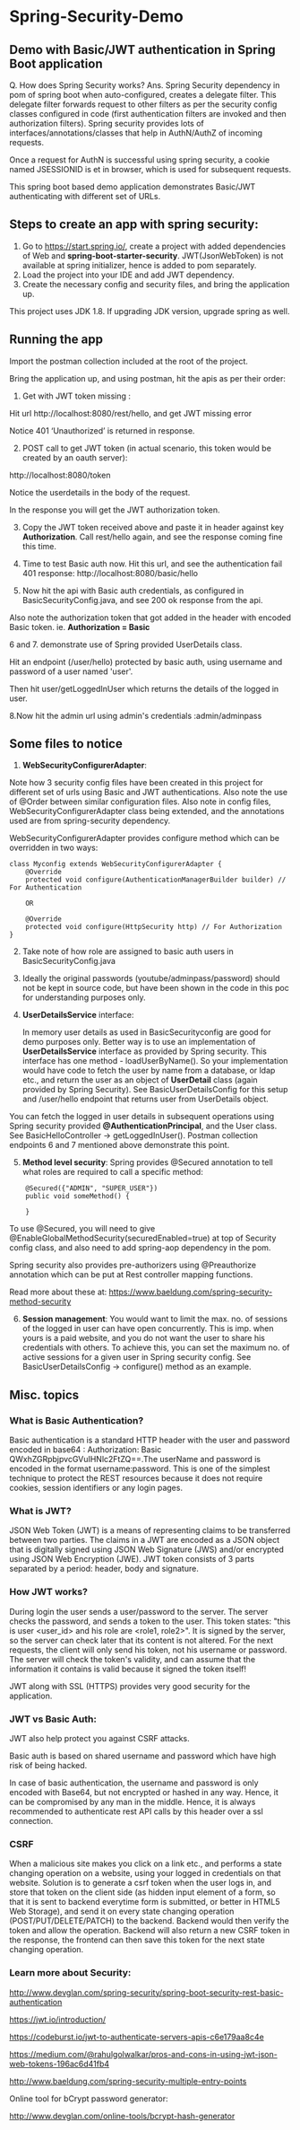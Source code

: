 # Spring-Security-Demo
## Demo with Basic/JWT authentication in Spring Boot application

Q. How does Spring Security works?
Ans. Spring Security dependency in pom of spring boot when auto-configured, creates a delegate filter. 
This delegate filter forwards request to other filters as per the security config classes configured in code 
(first authentication filters are invoked and then authorization filters).
Spring security provides lots of interfaces/annotations/classes that help in AuthN/AuthZ of incoming requests.

Once a request for AuthN is successful using spring security, a cookie named JSESSIONID is et in browser,
which is used for subsequent requests.

This spring boot based demo application demonstrates Basic/JWT authenticating with different set of URLs.

## Steps to create an app with spring security:

1. Go to https://start.spring.io/, create a project with added dependencies of Web and **spring-boot-starter-security**. 
   JWT(JsonWebToken) is not available at spring initializer, hence is added to pom separately.
2. Load the project into your IDE and add JWT dependency.
3. Create the necessary config and security files, and bring the application up. 
   
This project uses JDK 1.8. If upgrading JDK version, upgrade spring as well.

## Running the app
Import the postman collection included at the root of the project.

Bring the application up, and using postman, hit the apis as per their order:

1. Get with JWT token missing :
   
 Hit url http://localhost:8080/rest/hello, and get JWT missing error
	
Notice 401 ‘Unauthorized’ is returned in response.

2. POST call to get JWT token (in actual scenario, this token would be created by an oauth server):
		
http://localhost:8080/token

Notice the userdetails in the body of the request.

In the response you will get the JWT authorization token. 

3. Copy the JWT token received above and paste it in header against key **Authorization**.
   Call rest/hello again, and see the response coming fine this time.
4. Time to test Basic auth now. Hit this url, and see the authentication fail 401 response:
	http://localhost:8080/basic/hello
	
5. Now hit the api with Basic auth credentials, as configured in BasicSecurityConfig.java, 
and see 200 ok response from the api. 

Also note the authorization token that got added in the header with encoded Basic token. 
ie. **Authorization = Basic <encoded token>**

6 and 7. demonstrate use of Spring provided UserDetails class.

Hit an endpoint (/user/hello) protected by basic auth, using username and password of a user named 'user'.

Then hit user/getLoggedInUser which returns the details of the logged in user.

8.Now hit the admin url using admin's credentials :admin/adminpass

## Some files to notice

1. **WebSecurityConfigurerAdapter**:

Note how 3 security config files have been created in this project for different set of urls using Basic and JWT authentications.
Also note the use of @Order between similar configuration files.
Also note in config files, WebSecurityConfigurerAdapter class being extended, and the annotations used are from spring-security dependency.

WebSecurityConfigurerAdapter provides configure method which can be overridden in two ways:
```
class Myconfig extends WebSecurityConfigurerAdapter {
	@Override
	protected void configure(AuthenticationManagerBuilder builder) // For Authentication

	OR

	@Override
	protected void configure(HttpSecurity http) // For Authorization
}
```
2. Take note of how role are assigned to basic auth users in BasicSecurityConfig.java

3. Ideally the original passwords (youtube/adminpass/password) should not be kept in source code, but have been shown in the code in this poc for understanding purposes only. 

4. **UserDetailsService** interface:

   In memory user details as used in BasicSecurityconfig are good for demo purposes only. 
   Better way is to use an implementation of **UserDetailsService** interface as provided by Spring security. 
   This interface has one method - loadUserByName(). 
   So your implementation would have code to fetch the user by name from a database, or ldap etc., 
   and return the user as an object of **UserDetail** class (again provided by Spring Security). 
   See BasicUserDetailsConfig for this setup and /user/hello endpoint that returns user from UserDetails object.

  You can fetch the logged in user details in subsequent operations using Spring security provided **@AuthenticationPrincipal**, and the User class. 
  See BasicHelloController -> getLoggedInUser(). 
  Postman collection endpoints 6 and 7 mentioned above demonstrate this point.

5. **Method level security**: Spring provides @Secured annotation to tell what roles are required to call a specific method:
```
	@Secured({"ADMIN", "SUPER_USER"}) 
	public void someMethod() {
		
	}
```
To use @Secured, you will need to give @EnableGlobalMethodSecurity(securedEnabled=true) at top of Security config class, and also need to add spring-aop dependency in the pom.

Spring security also provides pre-authorizers using @Preauthorize annotation which can be put at Rest controller mapping functions.

Read more about these at: https://www.baeldung.com/spring-security-method-security

6. **Session management**: You would want to limit the max. no. of sessions of the logged in user can have open concurrently. This is imp. when yours is a paid website, and you do not want the user to share his credentials with others. To achieve this, you can set the maximum no. of active  sessions for a given user in Spring security config. See BasicUserDetailsConfig -> configure() method as an example.


## Misc. topics

### What is Basic Authentication?

Basic authentication is a standard HTTP header with the user and password encoded in base64 : Authorization: Basic QWxhZGRpbjpvcGVuIHNlc2FtZQ==.The userName and password is encoded in the format username:password. This is one of the simplest technique to protect the REST resources because it does not require cookies, session identifiers or any login pages.

### What is JWT?
JSON Web Token (JWT) is a means of representing claims to be transferred between two parties. The claims in a JWT are encoded as a JSON object that is digitally signed using JSON Web Signature (JWS) and/or encrypted using JSON Web Encryption (JWE). JWT token consists of 3 parts separated by a period: header, body and signature.

### How JWT works?
During login the user sends a user/password to the server. The server checks the password, and sends a token to the user. This token states: "this is user <user_id> and his role are <role1, role2>". It is signed by the server, so the server can check later that its content is not altered. For the next requests, the client will only send his token, not his username or password. The server will check the token's validity, and can assume that the information it contains is valid because it signed the token itself!

JWT along with SSL (HTTPS) provides very good security for the application.

### JWT vs Basic Auth:
JWT also help protect you against CSRF attacks.

Basic auth is based on shared username and password which have high risk of being hacked.

In case of basic authentication, the username and password is only encoded with Base64, but not encrypted or hashed in any way. Hence, it can be compromised by any man in the middle. Hence, it is always recommended to authenticate rest API calls by this header over a ssl connection.

### CSRF
When a malicious site makes you click on a link etc., and performs a state changing operation on a website, using your logged in credentials on that website. Solution is to generate a csrf token when the user logs in, and store that token  on the client side (as hidden input element of a form, so that it is sent to backend everytime form is submitted, or better in HTML5 Web Storage), and send it on every state changing operation (POST/PUT/DELETE/PATCH) to the backend. Backend would then verify the token and allow the operation. Backend will also return a new CSRF token in the response, the frontend can then save this token for the next state changing operation.

### Learn more about Security:
http://www.devglan.com/spring-security/spring-boot-security-rest-basic-authentication

https://jwt.io/introduction/

https://codeburst.io/jwt-to-authenticate-servers-apis-c6e179aa8c4e

https://medium.com/@rahulgolwalkar/pros-and-cons-in-using-jwt-json-web-tokens-196ac6d41fb4

http://www.baeldung.com/spring-security-multiple-entry-points

Online tool for bCrypt password generator:

http://www.devglan.com/online-tools/bcrypt-hash-generator

